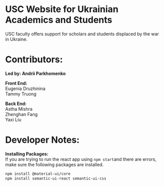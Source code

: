 # USC Website for Ukrainian Academics and Students
USC faculty offers support for scholars and students displaced by the war in Ukraine.

# Contributors: 
**Led by: Andrii Parkhomenko**  
  
**Front End:**  
Eugenia Druzhinina  
Tammy Truong  
  
**Back End:**  
Astha Mishra  
Zhenghan Fang  
Yaxi Liu  


# Developer Notes: 
**Installing Packages:**  
If you are trying to run the react app using `npm start`and there are errors, make sure the following packages are installed.

```sh
npm install @material-ui/core
npm install semantic-ui-react semantic-ui-css
```   